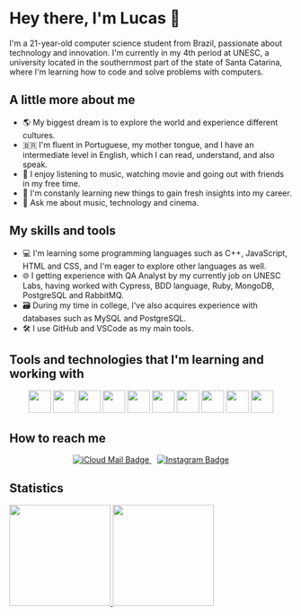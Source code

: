 # Hey there, I'm Lucas 👋

I'm a 21-year-old computer science student from Brazil, passionate about technology and innovation. I'm currently in my 4th period at UNESC, a university located in the southernmost part of the state of Santa Catarina, where I'm learning how to code and solve problems with computers. 

## A little more about me

- 🌎 My biggest dream is to explore the world and experience different cultures.
- 🇧🇷 I'm fluent in Portuguese, my mother tongue, and I have an intermediate level in English, which I can read, understand, and also speak.
- 🎵 I enjoy listening to music, watching movie and going out with friends in my free time.
- 🚀 I'm constanly learning new things to gain fresh insights into my career.
- 💬 Ask me about music, technology and cinema.

## My skills and tools

- 💻 I'm learning some programming languages such as C++, JavaScript, HTML and CSS, and I'm eager to explore other languages as well.
- 🌐 I getting experience with QA Analyst by my currently job on UNESC Labs, having worked with Cypress, BDD language, Ruby, MongoDB, PostgreSQL and RabbitMQ.
- 🗃️ During my time in college, I've also acquires experience with databases such as MySQL and PostgreSQL.
- 🛠️ I use GitHub and VSCode as my main tools.

## Tools and technologies that I'm learning and working with
<div id="techs" align="center">
<img src="https://cdn.jsdelivr.net/gh/devicons/devicon@latest/icons/cplusplus/cplusplus-plain.svg" width="40" height="40"/>
<img src="https://cdn.jsdelivr.net/gh/devicons/devicon@latest/icons/javascript/javascript-plain.svg" width="40" height="40"/> 
<img src="https://cdn.jsdelivr.net/gh/devicons/devicon@latest/icons/html5/html5-plain.svg" width="40" height="40"/>
<img src="https://cdn.jsdelivr.net/gh/devicons/devicon@latest/icons/css3/css3-plain.svg" width="40" height="40"/>
<img src="https://cdn.jsdelivr.net/gh/devicons/devicon@latest/icons/cypressio/cypressio-original.svg" width="40" height="40"/>
<img src="https://cdn.jsdelivr.net/gh/devicons/devicon@latest/icons/cucumber/cucumber-plain.svg" width="40" height="40"/>
<img src="https://cdn.jsdelivr.net/gh/devicons/devicon@latest/icons/mongodb/mongodb-original.svg" width="40" height="40"/>
<img src="https://cdn.jsdelivr.net/gh/devicons/devicon@latest/icons/postgresql/postgresql-original.svg" width="40" height="40"/>
<img src="https://cdn.jsdelivr.net/gh/devicons/devicon@latest/icons/mysql/mysql-original.svg" width="40" height="40"/>
<img src="https://cdn.jsdelivr.net/gh/devicons/devicon@latest/icons/git/git-original.svg" width="40" height="40"/>
</div>

## How to reach me
<div id="socials" align="center">
<a href = "mailto:lucasantunes11@icloud.com" style="margin-right: 10px;">
  <img src="https://img.shields.io/badge/Mail-blue?logo=iCloud&logoColor=white&style=for-the-badge" alt="iCloud Mail Badge"/>
</a>
<a href="https://instagram.com/iolucaz">
  <img src="https://img.shields.io/badge/Instagram-purple?logo=Instagram&logoColor=white&style=for-the-badge" alt="Instagram Badge"/>
</a>
</div>

## Statistics

<div>
<a href="https://github.com/iolucas">
<img loading="lazy" height="180em" src="https://github-readme-stats.vercel.app/api/top-langs/?username=iolucas&layout=compact&langs_count=7&theme=transparent"/>
<img loading="lazy" height="180em" src="https://github-readme-stats.vercel.app/api?username=iolucas&show_icons=true&theme=transparent&include_all_commits=true&count_private=true"/>
</div>
